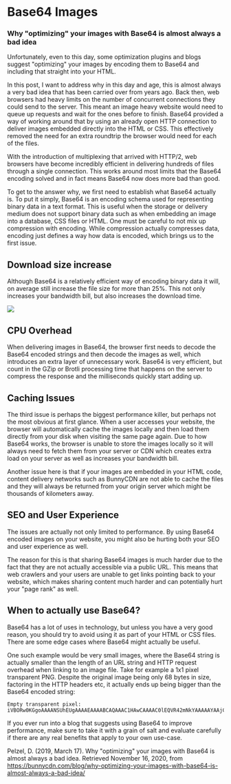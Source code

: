 # Base64 Images

### Why "optimizing" your images with Base64 is almost always a bad idea

Unfortunately, even to this day, some optimization plugins and blogs suggest "optimizing" your images by encoding them to Base64 and including that straight into your HTML.

In this post, I want to address why in this day and age, this is almost always a very bad idea that has been carried over from years ago. Back then, web browsers had heavy limits on the number of concurrent connections they could send to the server. This meant an image heavy website would need to queue up requests and wait for the ones before to finish. Base64 provided a way of working around that by using an already open HTTP connection to deliver images embedded directly into the HTML or CSS. This effectively removed the need for an extra roundtrip the browser would need for each of the files.

With the introduction of multiplexing that arrived with HTTP/2, web browsers have become incredibly efficient in delivering hundreds of files through a single connection. This works around most limits that the Base64 encoding solved and in fact means Base64 now does more bad than good.

To get to the answer why, we first need to establish what Base64 actually is. To put it simply, Base64 is an encoding schema used for representing binary data in a text format. This is useful when the storage or delivery medium does not support binary data such as when embedding an image into a database, CSS files or HTML. One must be careful to not mix up compression with encoding. While compression actually compresses data, encoding just defines a way how data is encoded, which brings us to the first issue.

## Download size increase

Although Base64 is a relatively efficient way of encoding binary data it will, on average still increase the file size for more than 25%. This not only increases your bandwidth bill, but also increases the download time.

![](https://bunnycdn.com/blog/content/images/2019/03/base64-image-size-comparison-1.jpg)

## CPU Overhead

When delivering images in Base64, the browser first needs to decode the Base64 encoded strings and then decode the images as well, which introduces an extra layer of unnecessary work. Base64 is very efficient, but count in the GZip or Brotli processing time that happens on the server to compress the response and the milliseconds quickly start adding up.

## Caching Issues

The third issue is perhaps the biggest performance killer, but perhaps not the most obvious at first glance. When a user accesses your website, the browser will automatically cache the images locally and then load them directly from your disk when visiting the same page again. Due to how Base64 works, the browser is unable to store the images locally so it will always need to fetch them from your server or CDN which creates extra load on your server as well as increases your bandwidth bill.

Another issue here is that if your images are embedded in your HTML code, content delivery networks such as BunnyCDN are not able to cache the files and they will always be returned from your origin server which might be thousands of kilometers away.

## SEO and User Experience

The issues are actually not only limited to performance. By using Base64 encoded images on your website, you might also be hurting both your SEO and user experience as well.

The reason for this is that sharing Base64 images is much harder due to the fact that they are not actually accessible via a public URL. This means that web crawlers and your users are unable to get links pointing back to your website, which makes sharing content much harder and can potentially hurt your "page rank" as well.

## When to actually use Base64?

Base64 has a lot of uses in technology, but unless you have a very good reason, you should try to avoid using it as part of your HTML or CSS files. There are some edge cases where Base64 might actually be useful.

One such example would be very small images, where the Base64 string is actually smaller than the length of an URL string and HTTP request overhead when linking to an image file. Take for example a 1x1 pixel transparent PNG. Despite the original image being only 68 bytes in size, factoring in the HTTP headers etc, it actually ends up being bigger than the Base64 encoded string:

```
Empty transparent pixel:
iVBORw0KGgoAAAANSUhEUgAAAAEAAAABCAQAAAC1HAwCAAAAC0lEQVR42mNkYAAAAAYAAjCB0C8AAAAASUVORK5CYII=
```

If you ever run into a blog that suggests using Base64 to improve performance, make sure to take it with a grain of salt and evaluate carefully if there are any real benefits that apply to your own use-case.

Pelzel, D. (2019, March 17). Why "optimizing" your images with Base64 is almost always a bad idea. Retrieved November 16, 2020, from https://bunnycdn.com/blog/why-optimizing-your-images-with-base64-is-almost-always-a-bad-idea/

